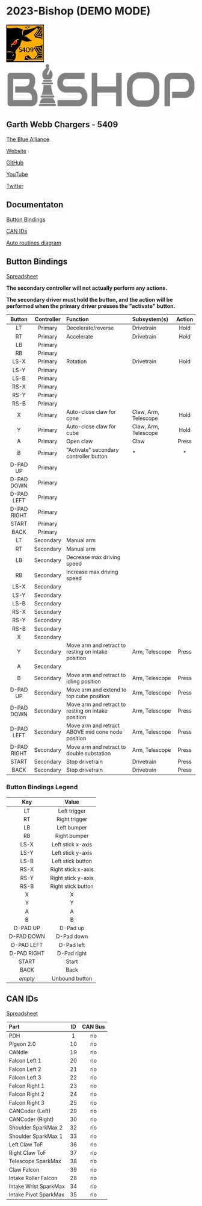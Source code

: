 # 2023-Bishop (DEMO MODE)

![5409](./img/garthwebbrobotics_small.jpg)
![Bishop](./img/bishop_logo.png)

## Garth Webb Chargers - 5409

[The Blue Alliance](https://www.thebluealliance.com/team/5409)

[Website](https://sites.google.com/hdsb.ca/garthwebrobotics/home)

[GitHub](https://github.com/FRC5409)

[YouTube](https://www.youtube.com/@gwssrobotics5409)

[Twitter](https://twitter.com/gwssrobotics)


## Documentaton

[Button Bindings](#button-bindings)

[CAN IDs](#can-ids)

[Auto routines diagram](./doc/Auto%20Routines%20Diagram.pdf)

## Button Bindings

[Spreadsheet](https://docs.google.com/spreadsheets/d/16q68sTLZL_yzSjSJYOGjy_1UXNXGKpiWCxEIEpy729s/edit?usp=sharing)

**The secondary controller will not actually perform any actions.**

**The secondary driver must hold the button, and the action will be performed when the primary driver presses the "activate" button.**

| Button      | Controller | Function                                           | Subsystem(s)          | Action |
| :---------: | :--------: | :------------------------------------------------- | :-------------------- | :----: |
| LT          | Primary    | Decelerate/reverse                                 | Drivetrain            | Hold   |
| RT          | Primary    | Accelerate                                         | Drivetrain            | Hold   |
| LB          | Primary    |                                                    |                       |        |
| RB          | Primary    |                                                    |                       |        |
| LS-X        | Primary    | Rotation                                           | Drivetrain            | Hold   |
| LS-Y        | Primary    |                                                    |                       |        |
| LS-B        | Primary    |                                                    |                       |        |
| RS-X        | Primary    |                                                    |                       |        |
| RS-Y        | Primary    |                                                    |                       |        |
| RS-B        | Primary    |                                                    |                       |        |
| X           | Primary    | Auto-close claw for cone                           | Claw, Arm, Telescope  | Hold   |
| Y           | Primary    | Auto-close claw for cube                           | Claw, Arm, Telescope  | Hold   |
| A           | Primary    | Open claw                                          | Claw                  | Press  |
| B           | Primary    | "Activate" secondary controller button             | \*                    | \*     |
| D-PAD UP    | Primary    |                                                    |                       |        |
| D-PAD DOWN  | Primary    |                                                    |                       |        |
| D-PAD LEFT  | Primary    |                                                    |                       |        |
| D-PAD RIGHT | Primary    |                                                    |                       |        |
| START       | Primary    |                                                    |                       |        |
| BACK        | Primary    |                                                    |                       |        |
| LT          | Secondary  | Manual arm                                         |                       |        |
| RT          | Secondary  | Manual arm                                         |                       |        |
| LB          | Secondary  | Decrease max driving speed                         |                       |        |
| RB          | Secondary  | Increase max driving speed                         |                       |        |
| LS-X        | Secondary  |                                                    |                       |        |
| LS-Y        | Secondary  |                                                    |                       |        |
| LS-B        | Secondary  |                                                    |                       |        |
| RS-X        | Secondary  |                                                    |                       |        |
| RS-Y        | Secondary  |                                                    |                       |        |
| RS-B        | Secondary  |                                                    |                       |        |
| X           | Secondary  |                                                    |                       |        |
| Y           | Secondary  | Move arm and retract to resting on intake position | Arm, Telescope        | Press  |
| A           | Secondary  |                                                    |                       |        |
| B           | Secondary  | Move arm and retract to idling position            | Arm, Telescope        | Press  |
| D-PAD UP    | Secondary  | Move arm and extend to top cube position           | Arm, Telescope        | Press  |
| D-PAD DOWN  | Secondary  | Move arm and retract to resting on intake position | Arm, Telescope        | Press  |
| D-PAD LEFT  | Secondary  | Move arm and retract ABOVE mid cone node position  | Arm, Telescope        | Press  |
| D-PAD RIGHT | Secondary  | Move arm and retract to double substation          | Arm, Telescope        | Press  |
| START       | Secondary  | Stop drivetrain                                    | Drivetrain            | Press  |
| BACK        | Secondary  | Stop drivetrain                                    | Drivetrain            | Press  |

### Button Bindings Legend

| Key         | Value              |
| :---------: | :----------------: |
| LT          | Left trigger       |
| RT          | Right trigger      |
| LB          | Left bumper        |
| RB          | Right bumper       |
| LS-X        | Left stick x-axis  |
| LS-Y        | Left stick y-axis  |
| LS-B        | Left stick button  |
| RS-X        | Right stick x-axis |
| RS-Y        | Right stick y-axis |
| RS-B        | Right stick button |
| X           | X                  |
| Y           | Y                  |
| A           | A                  |
| B           | B                  |
| D-PAD UP    | D-Pad up           |
| D-PAD DOWN  | D-Pad down         |
| D-PAD LEFT  | D-Pad left         |
| D-PAD RIGHT | D-Pad right        |
| START       | Start              |
| BACK        | Back               |
| *empty*     | Unbound button     |


## CAN IDs

[Spreadsheet](https://docs.google.com/spreadsheets/d/1NtnqaaMVDYO0TyJ946Wxg0dBtV19xBe5mVzWcAWxIAw/edit?usp=sharing)

| Part                      | ID  | CAN Bus         |
| :------------------------ | :-: | :-------------: |
| PDH                       | 1   | rio             |
| Pigeon 2.0                | 10  | rio             |
| CANdle                    | 19  | rio             |
| Falcon Left 1             | 20  | rio             |
| Falcon Left 2             | 21  | rio             |
| Falcon Left 3             | 22  | rio             |
| Falcon Right 1            | 23  | rio             |
| Falcon Right 2            | 24  | rio             |
| Falcon Right 3            | 25  | rio             |
| CANCoder (Left)           | 29  | rio             |
| CANCoder (Right)          | 30  | rio             |
| Shoulder SparkMax 2       | 32  | rio             |
| Shoulder SparkMax 1       | 33  | rio             |
| Left Claw ToF             | 36  | rio             |
| Right Claw ToF            | 37  | rio             |
| Telescope SparkMax        | 38  | rio             |
| Claw Falcon               | 39  | rio             |
| Intake Roller Falcon      | 28  | rio             |
| Intake Wrist SparkMax     | 34  | rio             |
| Intake Pivot SparkMax     | 35  | rio             |
